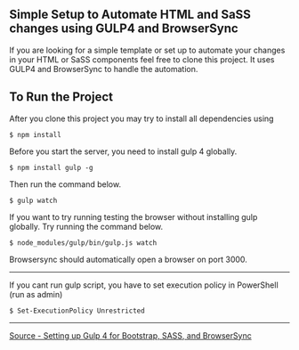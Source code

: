 
## Simple Setup to Automate HTML and SaSS changes using GULP4 and BrowserSync

If you are looking for a simple template or set up to automate your changes in your HTML or SaSS components feel free to clone this project. It uses GULP4 and BrowserSync to handle the automation. 


## To Run the Project
After you clone this project you may try to install all dependencies using 

```
$ npm install
```

Before you start the server, you need to install gulp 4 globally.

```
$ npm install gulp -g
```

Then run the command below.

```
$ gulp watch
```

If you want to try running testing the browser without installing gulp globally. 
Try running the command below.

```
$ node_modules/gulp/bin/gulp.js watch
```

Browsersync should automatically open a browser on port 3000.

***

If you cant run gulp script, you have to set execution policy in PowerShell (run as admin)


```
$ Set-ExecutionPolicy Unrestricted
```

***

[Source - Setting up Gulp 4 for Bootstrap, SASS, and BrowserSync](https://medium.com/swlh/setting-up-gulp-4-0-2-for-bootstrap-sass-and-browsersync-7917f5f5d2c5?source=friends_link&sk=8d09a3d7b62fa11a35dd0b5156b6ab73)

